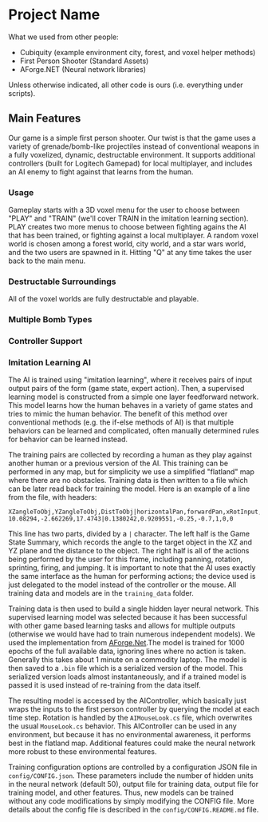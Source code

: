 # Project Name

What we used from other people:
* Cubiquity (example environment city, forest, and voxel helper methods)
* First Person Shooter (Standard Assets)
* AForge.NET (Neural network libraries)

Unless otherwise indicated, all other code is ours (i.e. everything under scripts).

## Main Features

Our game is a simple first person shooter. Our twist is that the game uses a variety of grenade/bomb-like projectiles instead of conventional weapons in a fully voxelized, dynamic, destructable environment. It supports additional controllers (built for Logitech Gamepad) for local multiplayer, and includes an AI enemy to fight against that learns from the human. 

### Usage

Gameplay starts with a 3D voxel menu for the user to choose between "PLAY" and "TRAIN" (we'll cover TRAIN in the imitation learning section). PLAY creates two more menus to choose between fighting agains the AI that has been trained, or fighting against a local multiplayer. A random voxel world is chosen among a forest world, city world, and a star wars world, and the two users are spawned in it. Hitting "Q" at any time takes the user back to the main menu. 

### Destructable Surroundings

All of the voxel worlds are fully destructable and playable. 

### Multiple Bomb Types

### Controller Support

### Imitation Learning AI

The AI is trained using "imitation learning", where it receives pairs of input output pairs of the form (game state, expert action).  Then, a supervised learning model is constructed from a simple one layer feedforward network.  This model learns how the human behaves in a variety of game states and tries to mimic the human behavior.  The benefit of this method over conventional methods (e.g. the if-else methods of AI) is that multiple behaviors can be learned and complicated, often manually determined rules for behavior can be learned instead.

The training pairs are collected by recording a human as they play against another human or a previous version of the AI.  This training can be performed in any map, but for simplicity we use a simplified "flatland" map where there are no obstacles.  Training data is then written to a file which can be later read back for training the model.  Here is an example of a line from the file, with headers:

```
XZangleToObj,YZangleToObj,DistToObj|horizontalPan,forwardPan,xRotInput,yRotInput,sprintButtonDown,fireButtonDown,jumpButtonDown
10.08294,-2.662269,17.4743|0.1380242,0.9209551,-0.25,-0.7,1,0,0
```

This line has two parts, divided by a `|` character.  The left half is the Game State Summary, which records the angle to the target object in the XZ and YZ plane and the distance to the object.  The right half is all of the actions being performed by the user for this frame, including panning, rotation, sprinting, firing, and jumping.  It is important to note that the AI uses exactly the same interface as the human for performing actions; the device used is just delegated to the model instead of the controller or the mouse.  All training data and models are in the `training_data` folder.

Training data is then used to build a single hidden layer neural network.  This supervised learning model was selected because it has been successful with other game based learning tasks and allows for multiple outputs (otherwise we would have had to train numerous independent models).  We used the implementation from [AForge.Net](http://www.aforgenet.com/framework/features/neural_networks.html).The model is trained for 1000 epochs of the full available data, ignoring lines where no action is taken. Generally this takes about 1 minute on a commodity laptop.  The model is then saved to a `.bin` file which is a serialized version of the model.  This serialized version loads almost instantaneously, and if a trained model is passed it is used instead of re-training from the data itself.

The resulting model is accessed by the AIController, which basically just wraps the inputs to the first person controller by querying the model at each time step.  Rotation is handled by the `AIMouseLook.cs` file, which overwrites the usual `MouseLook.cs` behavior.  This AIController can be used in any environment, but because it has no environmental awareness, it performs best in the flatland map.  Additional features could make the neural network more robust to these environmental features.

Training configuration options are controlled by a configuration JSON file in `config/CONFIG.json`.  These parameters include the number of hidden units in the neural network (default 50), output file for training data, output file for training model, and other features.  Thus, new models can be trained without any code modifications by simply modifying the CONFIG file.  More details about the config file is described in the `config/CONFIG.README.md` file.


